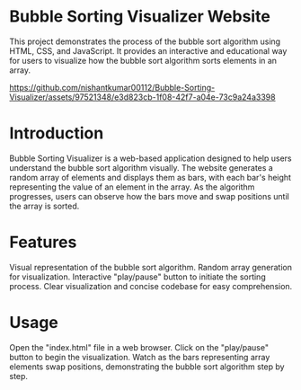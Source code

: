 # Bubble Sorting Visualizer Website

This project demonstrates the process of the bubble sort algorithm using HTML, CSS, and JavaScript. It provides an interactive and educational way for users to visualize how the bubble sort algorithm sorts elements in an array.

https://github.com/nishantkumar00112/Bubble-Sorting-Visualizer/assets/97521348/e3d823cb-1f08-42f7-a04e-73c9a24a3398

# Introduction
Bubble Sorting Visualizer is a web-based application designed to help users understand the bubble sort algorithm visually. The website generates a random array of elements and displays them as bars, with each bar's height representing the value of an element in the array. As the algorithm progresses, users can observe how the bars move and swap positions until the array is sorted.

# Features
Visual representation of the bubble sort algorithm.
Random array generation for visualization.
Interactive "play/pause" button to initiate the sorting process.
Clear visualization and concise codebase for easy comprehension.

# Usage
Open the "index.html" file in a web browser.
Click on the "play/pause" button to begin the visualization.
Watch as the bars representing array elements swap positions, demonstrating the bubble sort algorithm step by step.
